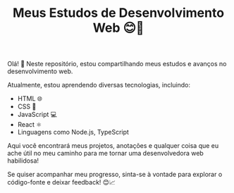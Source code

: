 <!DOCTYPE html>
<html lang="pt-br">
<head>
    <meta charset="UTF-8">
    <meta name="viewport" content="width=device-width, initial-scale=1.0">
</head>
<body>
    <header>
        <h1>Meus Estudos de Desenvolvimento Web 😊🚀</h1>
    </header>
    <section>
        <p>Olá! 👋 Neste repositório, estou compartilhando meus estudos e avanços no desenvolvimento web.</p>
        <p>Atualmente, estou aprendendo diversas tecnologias, incluindo:</p>
        <ul>
            <li>HTML 🌐</li>
            <li>CSS 🎨</li>
            <li>JavaScript 💻</li>
            <li>React ⚛️</li>
            <li>Linguagens como Node.js, TypeScript</li>
        </ul>
        <p>Aqui você encontrará meus projetos, anotações e qualquer coisa que eu ache útil no meu caminho para me tornar uma desenvolvedora web habilidosa!</p>
    </section>
    <footer>
        <p>Se quiser acompanhar meu progresso, sinta-se à vontade para explorar o código-fonte e deixar feedback! 😊📈</p>
    </footer>
</body>
</html>
